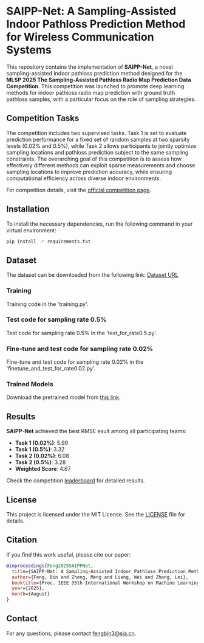 # SAIPP-Net: A Sampling-Assisted Indoor Pathloss Prediction Method for Wireless Communication Systems

This repository contains the implementation of **SAIPP-Net**, a novel sampling-assisted indoor pathloss prediction method designed for the **MLSP 2025 The Sampling-Assisted Pathloss Radio Map Prediction Data Competition**. This competition was launched to promote deep learning methods for indoor pathloss radio map prediction with ground truth pathloss samples, with a particular focus on the role of sampling strategies. 

## Competition Tasks

The competition includes two supervised tasks. Task 1 is set to evaluate prediction performance for a fixed set of random samples at two sparsity levels (0.02\% and 0.5\%), while Task 2 allows participants to jointly optimize sampling locations and pathloss prediction subject to the same sampling constraints. The overarching goal of this competition is to assess how effectively different methods can exploit sparse measurements and choose sampling locations to improve prediction accuracy, while ensuring computational efficiency across diverse indoor environments. 

For competition details, visit the [official competition page](https://sapradiomapchallenge.github.io/index.html).

## Installation

To install the necessary dependencies, run the following command in your virtual environment:

```bash
pip install -r requirements.txt
```

## Dataset

The dataset can be downloaded from the following link: [Dataset URL](https://ieee-dataport.org/documents/indoor-radio-map-dataset)

### Training
Training code in the 'training.py'.

### Test code for sampling rate 0.5%
Test code for sampling rate 0.5% in the 'test_for_rate0.5.py'.

### Fine-tune and test code for sampling rate 0.02%
Fine-tune and test code for sampling rate 0.02% in the 'finetune_and_test_for_rate0.02.py'.

### Trained Models
Download the pretrained model from [this link](https://huggingface.co).

## Results

**SAIPP-Net** achieved the best RMSE esult among all participating teams: 
- **Task 1 (0.02%)**: 5.99
- **Task 1 (0.5%)**: 3.32
- **Task 2 (0.02%)**: 6.08
- **Task 2 (0.5%)**: 3.28
- **Weighted Score**: 4.67

Check the competition [leaderboard](https://sapradiomapchallenge.github.io/results.html) for detailed results. 

## License

This project is licensed under the MIT License. See the [LICENSE](LICENSE) file for details.

## Citation

If you find this work useful, please cite our paper:

```bibtex
@inproceedings{Feng2025SAIPPNet,
  title={SAIPP-Net: A Sampling-Assisted Indoor Pathloss Prediction Method for Wireless Communication Systems},
  author={Feng, Bin and Zheng, Meng and Liang, Wei and Zhang, Lei},
  booktitle={Proc. IEEE 35th International Workshop on Machine Learning for Signal Processing (MLSP)},
  year={2025},
  month={August}
}
```

## Contact

For any questions, please contact [fengbin3@sia.cn](mailto:fengbin3@sia.cn).
